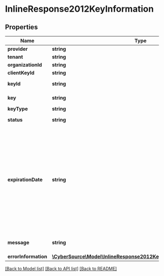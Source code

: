 # InlineResponse2012KeyInformation

## Properties
Name | Type | Description | Notes
------------ | ------------- | ------------- | -------------
**provider** | **string** | Provider name | [optional] 
**tenant** | **string** | Tenant name | [optional] 
**organizationId** | **string** | Organization Id | [optional] 
**clientKeyId** | **string** | Client key Id | [optional] 
**keyId** | **string** | Key Serial Number | [optional] 
**key** | **string** | Value of the key | [optional] 
**keyType** | **string** | Type of the key | [optional] 
**status** | **string** | The status of the key | [optional] 
**expirationDate** | **string** | The expiration time in UTC. &#x60;Format: YYYY-MM-DDThh:mm:ssZ&#x60; Example 2016-08-11T22:47:57Z equals August 11, 2016, at 22:47:57 (10:47:57 p.m.). The T separates the date and the time. The Z indicates UTC. | [optional] 
**message** | **string** | Message in case of failed key | [optional] 
**errorInformation** | [**\CyberSource\Model\InlineResponse2012KeyInformationErrorInformation**](InlineResponse2012KeyInformationErrorInformation.md) |  | [optional] 

[[Back to Model list]](../README.md#documentation-for-models) [[Back to API list]](../README.md#documentation-for-api-endpoints) [[Back to README]](../README.md)


